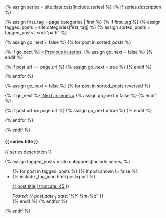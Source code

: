 {% assign series = site.data.cats[include.series] %}
{% if series.description %}
<div class="btn-group" style="width:100%; margin-bottom: 12px;" role="group" aria-label="Series navigation">
{% assign first_tag = page.categories | first %}
{% if first_tag %}
{% assign tagged_posts = site.categories[first_tag] %}
{% assign sorted_posts = tagged_posts | sort:"path" %}

{% assign go_next = false %}
{% for post in sorted_posts %}

{% if go_next %}
<a class="btn btn-theme" href="{{ post.url }}" style="width:45%" title="Previous post in this series: {{ post.title }}">&laquo; Previous in series&nbsp;</a>
{% assign go_next = false %}
{% endif %}

{% if post.url == page.url %}
{% assign go_next = true %}
{% endif %}

{% endfor %}

{% assign go_next = false %}
{% for post in sorted_posts reversed %}

{% if go_next %}
<a class="btn btn-theme" href="{{ post.url }}" style="width:45%" title="Next post in this series: {{ post.title }}">&nbsp;Next in series&nbsp;&raquo;</a>
{% assign go_next = false %}
{% endif %}

{% if post.url == page.url %}
{% assign go_next = true %}
{% endif %}

{% endfor %}

</div>

{% endif %}

<h4>{{ series.title }}</h4>
<div class="hline"></div>
<p>
{{ series.description }}
</p>

{% assign tagged_posts = site.categories[include.series] %}
<ul class="popular-posts">
  {% for post in tagged_posts %}
  {% if post.shown != false %}
    <li>
      {% include _tag_icon.html post=post %}
      <p><a href="{{ site.url }}{{ post.url }}" title="{{ post.title }}">{{ post.title | truncate: 45 }}</a></p>
      <em>Posted: {{ post.date | date:"%Y-%m-%d" }}</em>
    </li>
  {% endif %}
  {% endfor %}
</ul>
<div class="clearfix"></div>

{% endif %}